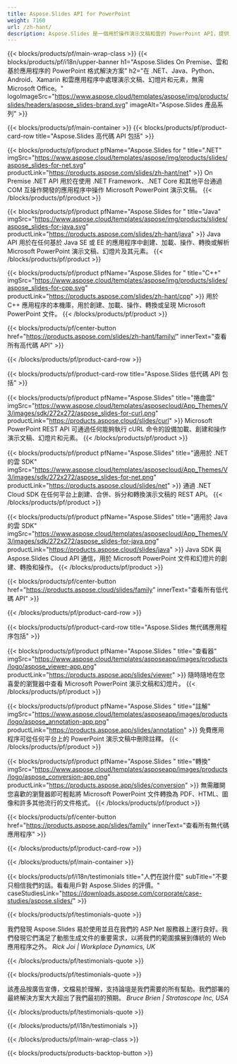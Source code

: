 ```yaml
---
title: Aspose.Slides API for PowerPoint
weight: 7160
url: /zh-hant/
description: Aspose.Slides 是一個用於操作演示文稿和雲的 PowerPoint API，提供幻燈片雲 API。
---
```


{{< blocks/products/pf/main-wrap-class >}}
{{< blocks/products/pf/i18n/upper-banner h1="Aspose.Slides On Premise、雲和基於應用程序的 PowerPoint 格式解決方案" h2="在 .NET、Java、Python、Android、Xamarin 和雲應用程序中處理演示文稿、幻燈片和元素，無需 Microsoft Office。" logoImageSrc="https://www.aspose.cloud/templates/aspose/img/products/slides/headers/aspose_slides-brand.svg" imageAlt="Aspose.Slides 產品系列" >}}

{{< blocks/products/pf/main-container >}}
{{< blocks/products/pf/product-card-row title="Aspose.Slides 高代碼 API 包括" >}}

{{< blocks/products/pf/product pfName="Aspose.Slides for " title=".NET" imgSrc="https://www.aspose.cloud/templates/aspose/img/products/slides/aspose_slides-for-net.svg" productLink="https://products.aspose.com/slides/zh-hant/net" >}}
On Premise .NET API 用於在使用 .NET Framework、.NET Core 和其他平台通過 COM 互操作開發的應用程序中操作 Microsoft PowerPoint 演示文稿。
{{< /blocks/products/pf/product >}}

{{< blocks/products/pf/product pfName="Aspose.Slides for " title="Java" imgSrc="https://www.aspose.cloud/templates/aspose/img/products/slides/aspose_slides-for-java.svg" productLink="https://products.aspose.com/slides/zh-hant/java" >}}
Java API 用於在任何基於 Java SE 或 EE 的應用程序中創建、加載、操作、轉換或解析 Microsoft PowerPoint 演示文稿、幻燈片及其元素。
{{< /blocks/products/pf/product >}}

{{< blocks/products/pf/product pfName="Aspose.Slides for " title="C++" imgSrc="https://www.aspose.cloud/templates/aspose/img/products/slides/aspose_slides-for-cpp.svg" productLink="https://products.aspose.com/slides/zh-hant/cpp" >}}
用於 C++ 應用程序的本機庫，用於創建、加載、操作、轉換或呈現 Microsoft PowerPoint 文件。
{{< /blocks/products/pf/product >}}

{{< blocks/products/pf/center-button href="https://products.aspose.com/slides/zh-hant/family/" innerText="查看所有高代碼 API" >}}

{{< /blocks/products/pf/product-card-row >}}

{{< blocks/products/pf/product-card-row title="Aspose.Slides 低代碼 API 包括" >}}

{{< blocks/products/pf/product pfName="Aspose.Slides" title="捲曲雲" imgSrc="https://www.aspose.cloud/templates/asposecloud/App_Themes/V3/images/sdk/272x272/aspose_slides-for-curl.png" productLink="https://products.aspose.cloud/slides/curl" >}}
Microsoft PowerPoint REST API 可通過任何能夠執行 cURL 命令的設備加載、創建和操作演示文稿、幻燈片和元素。
{{< /blocks/products/pf/product >}}

{{< blocks/products/pf/product pfName="Aspose.Slides" title="適用於 .NET 的雲 SDK" imgSrc="https://www.aspose.cloud/templates/asposecloud/App_Themes/V3/images/sdk/272x272/aspose_slides-for-net.png" productLink="https://products.aspose.cloud/slides/net" >}}
通過 .NET Cloud SDK 在任何平台上創建、合併、拆分和轉換演示文稿的 REST API。
{{< /blocks/products/pf/product >}}

{{< blocks/products/pf/product pfName="Aspose.Slides" title="適用於 Java 的雲 SDK" imgSrc="https://www.aspose.cloud/templates/asposecloud/App_Themes/V3/images/sdk/272x272/aspose_slides-for-java.png" productLink="https://products.aspose.cloud/slides/java" >}}
Java SDK 與 Aspose.Slides Cloud API 通信，用於 Microsoft PowerPoint 文件和幻燈片的創建、轉換和操作。
{{< /blocks/products/pf/product >}}

{{< blocks/products/pf/center-button href="https://products.aspose.cloud/slides/family" innerText="查看所有低代碼 API" >}}

{{< /blocks/products/pf/product-card-row >}}

{{< blocks/products/pf/product-card-row title="Aspose.Slides 無代碼應用程序包括" >}}

{{< blocks/products/pf/product pfName="Aspose.Slides " title="查看器" imgSrc="https://www.aspose.cloud/templates/asposeapp/images/products/logo/aspose_viewer-app.png" productLink="https://products.aspose.app/slides/viewer" >}}
隨時隨地在您喜愛的瀏覽器中查看 Microsoft PowerPoint 演示文稿和幻燈片。
{{< /blocks/products/pf/product >}}

{{< blocks/products/pf/product pfName="Aspose.Slides " title="註解" imgSrc="https://www.aspose.cloud/templates/asposeapp/images/products/logo/aspose_annotation-app.png" productLink="https://products.aspose.app/slides/annotation" >}}
免費應用程序可從任何平台上的 PowerPoint 演示文稿中刪除註釋。
{{< /blocks/products/pf/product >}}

{{< blocks/products/pf/product pfName="Aspose.Slides " title="轉換" imgSrc="https://www.aspose.cloud/templates/asposeapp/images/products/logo/aspose_conversion-app.png" productLink="https://products.aspose.app/slides/conversion" >}}
無需離開您喜歡的瀏覽器即可輕鬆將 Microsoft PowerPoint 文件轉換為 PDF、HTML、圖像和許多其他流行的文件格式。
{{< /blocks/products/pf/product >}}

{{< blocks/products/pf/center-button href="https://products.aspose.app/slides/family" innerText="查看所有無代碼應用程序" >}}

{{< /blocks/products/pf/product-card-row >}}

{{< /blocks/products/pf/main-container >}}

{{< blocks/products/pf/i18n/testimonials title="人們在說什麼" subTitle="不要只相信我們的話。看看用戶對 Aspose.Slides 的評價。" caseStudiesLink="https://downloads.aspose.com/corporate/case-studies/aspose.slides/" >}}

{{< blocks/products/pf/testimonials-quote >}}
<p class="first">
我們發現 Aspose.Slides 易於使用並且在我們的 ASP.Net 服務器上運行良好。我們發現它們滿足了動態生成文件的重要需求，以將我們的範圍擴展到傳統的 Web 應用程序之外。
 <em>
  Rick Joi | Workplace Dynamics, UK
 </em>
</p>

{{< /blocks/products/pf/testimonials-quote >}}

{{< blocks/products/pf/testimonials-quote >}}
<p class="second">
該產品按廣告宣傳，文檔易於理解，支持論壇是我們需要的所有幫助。我們部署的最終解決方案大大超出了我們最初的預期。
 <em>
  Bruce Brien | Stratascope Inc, USA
 </em>
</p>

{{< /blocks/products/pf/testimonials-quote >}}

{{< /blocks/products/pf/i18n/testimonials >}}

{{< /blocks/products/pf/main-wrap-class >}}

{{< blocks/products/products-backtop-button >}}